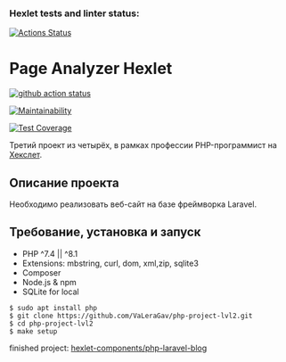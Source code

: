 ### Hexlet tests and linter status:

[![Actions Status](https://github.com/VaLeraGav/php-project-9/workflows/hexlet-check/badge.svg)](https://github.com/VaLeraGav/php-project-9/actions)

# Page Analyzer Hexlet

[![github action status](https://github.com/hexlet-components/php-laravel-blog/workflows/PHP%20CI/badge.svg)](../../actions)

[![Maintainability](https://api.codeclimate.com/v1/badges/3151b9a84aca358cca2c/maintainability)](https://codeclimate.com/github/VaLeraGav/php-project-lvl3/maintainability)

[![Test Coverage](https://api.codeclimate.com/v1/badges/3151b9a84aca358cca2c/test_coverage)](https://codeclimate.com/github/VaLeraGav/php-project-lvl3/test_coverage)

Третий проект из четырёх, в рамках профессии PHP-программист на [Хекслет](https://ru.hexlet.io/professions/php).

## Описание проекта

Необходимо реализовать веб-сайт на базе фреймворка Laravel.

## Требование, установка и запуск

* PHP ^7.4 || ^8.1
* Extensions: mbstring, curl, dom, xml,zip, sqlite3
* Composer
* Node.js & npm
* SQLite for local

```
$ sudo apt install php
$ git clone https://github.com/VaLeraGav/php-project-lvl2.git
$ cd php-project-lvl2
$ make setup
```

finished project: [hexlet-components/php-laravel-blog](https://github.com/hexlet-components/php-laravel-blog)

